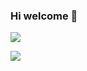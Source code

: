 ### Hi welcome 👋 

![](https://komarev.com/ghpvc/?username=godlanbo&color=green)

![](https://github-readme-stats.vercel.app/api?username=godlanbo)
<!--
**godlanbo/godlanbo** is a ✨ _special_ ✨ repository because its `README.md` (this file) appears on your GitHub profile.

Here are some ideas to get you started:

- 🔭 I’m currently working on ...
- 🌱 I’m currently learning ...
- 👯 I’m looking to collaborate on ...
- 🤔 I’m looking for help with ...
- 💬 Ask me about ...
- 📫 How to reach me: ...
- 😄 Pronouns: ...
- ⚡ Fun fact: ...
-->
